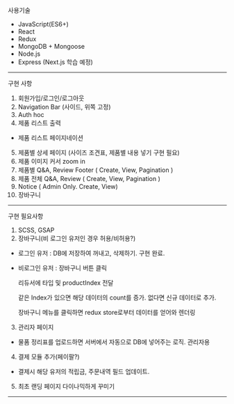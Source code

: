 사용기술

* JavaScript(ES6+)
* React
* Redux
* MongoDB + Mongoose
* Node.js
* Express (Next.js 학습 예정)
---
구현 사항
1. 회원가입/로그인/로그아웃
2. Navigation Bar (사이드, 위쪽 고정)
3. Auth hoc
4. 제품 리스트 출력
 * 제품 리스트 페이지네이션
5. 제품별 상세 페이지 (사이즈 조견표, 제품별 내용 넣기 구현 필요)
6. 제품 이미지 커서 zoom in
7. 제품별 Q&A, Review Footer ( Create, View, Pagination )
8. 제품 전체 Q&A, Review ( Create, View, Pagination )
9. Notice ( Admin Only. Create, View)
10. 장바구니 
---
구현 필요사항
1. SCSS, GSAP
2. 장바구니(비 로그인 유저인 경우 허용/비허용?)
 * 로그인 유저 : 
    DB에 저장하여 꺼내고, 삭제하기. 구현 완료.
    
 * 비로그인 유저 :
    장바구니 버튼 클릭
    
    리듀서에 타입 및 productIndex 전달
    
    같은 Index가 있으면 해당 데이터의 count를 증가. 없다면 신규 데이터로 추가.
    
    장바구니 메뉴를 클릭하면 redux store로부터 데이터를 얻어와 렌더링
3. 관리자 페이지
 * 물품 정리표를 업로드하면 서버에서 자동으로 DB에 넣어주는 로직. 관리자용
4. 결제 모듈 추가(페이팔?)
 * 결제시 해당 유저의 적립금, 주문내역 필드 업데이트.
5. 최초 랜딩 페이지 다이나믹하게 꾸미기
---
